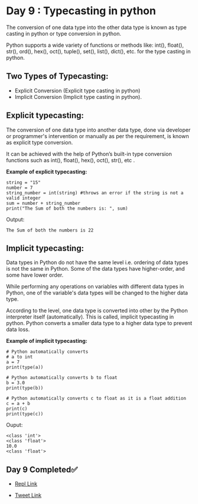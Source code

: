 # Day 9 : Typecasting in python

The conversion of one data type into the other data type is known as type casting in python or type conversion in python.

Python supports a wide variety of functions or methods like: int(), float(), str(), ord(), hex(), oct(), tuple(), set(), list(), dict(), etc. for the type casting in python.

## Two Types of Typecasting:

* Explicit Conversion (Explicit type casting in python)
* Implicit Conversion (Implicit type casting in python).

## Explicit typecasting:
The conversion of one data type into another data type, done via developer or programmer's intervention or manually as per the requirement, is known as explicit type conversion.

It can be achieved with the help of Python’s built-in type conversion functions such as int(), float(), hex(), oct(), str(), etc .

**Example of explicit typecasting:**

```
string = "15"
number = 7
string_number = int(string) #throws an error if the string is not a valid integer
sum = number + string_number
print("The Sum of both the numbers is: ", sum)
```
Output:
```
The Sum of both the numbers is 22
```

## Implicit typecasting:

Data types in Python do not have the same level i.e. ordering of data types is not the same in Python. Some of the data types have higher-order, and some have lower order. 

While performing any operations on variables with different data types in Python, one of the variable's data types will be changed to the higher data type. 

According to the level, one data type is converted into other by the Python interpreter itself (automatically). This is called, implicit typecasting in python. Python converts a smaller data type to a higher data type to prevent data loss.

**Example of implicit typecasting:**
```
# Python automatically converts
# a to int
a = 7
print(type(a))
 
# Python automatically converts b to float
b = 3.0
print(type(b))
 
# Python automatically converts c to float as it is a float addition
c = a + b
print(c)
print(type(c))
```

Ouput:
```
<class 'int'>
<class 'float'>
10.0
<class 'float'>
```

## Day 9 Completed✅ 

* [Repl Link](https://replit.com/@kishanrajput23/09-Day9-Typecasting-in-Python)

* [Tweet Link](https://twitter.com/kishan_rajput23/status/1600171036141842433?s=20&t=9m-s4Cm2kl3l66tPOR_9aA)
